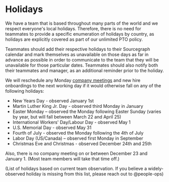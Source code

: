 # Holidays

We have a team that is based throughout many parts of the world and we respect everyone's local holidays. Therefore, there is no need for teammates to provide a specific enumeration of holidays by country, as holidays are explicitly covered as part of our unlimited PTO policy.

Teammates should add their respective holidays to their Sourcegraph calendar and mark themselves as unavailable on those days as far in advance as possible in order to communicate to the team that they will be unavailable for those particular dates. Teammates should also notify both their teammates and manager, as an additional reminder prior to the holiday.

We will reschedule any Monday [company meetings](../communication/company_meeting.md) and new hire onboardings to the next working day if it would otherwise fall on any of the following holidays:

* New Years Day - observed January 1st
* Martin Luther King Jr. Day - observed third Monday in January
* Easter Monday – observed the Monday following Easter Sunday (varies by year, but will fall between March 22 and April 25)
* International Workers' Day/Labour Day - observed May 1
* U.S. Memorial Day - observed May 31
* Fourth of July - observed the Monday following the 4th of July
* Labor Day (US/Canada) – observed first Monday in September
* Christmas Eve and Christmas - observed December 24th and 25th

Also, there is no company meeting on or between December 23 and January 1. (Most team members will take that time off.)

(List of holidays based on current team observation. If you believe a widely-observed holiday is missing from this list, please reach out to @people-ops)

